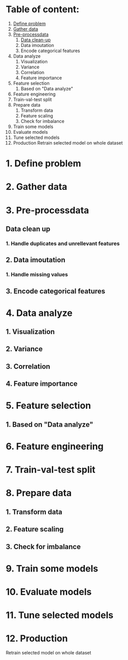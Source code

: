 # Table of content:
1. [Define problem](#1-define-problem)
2. [Gather data](#2-gather-data)
3. [Pre-processdata](#3-pre-processdata)
    1. [Data clean-up](#data-clean-up)
    2. Data imoutation
    3. Encode categorical features
4. Data analyze
    1. Visualization
    2. Variance
    3. Correlation
    4. Feature importance
5. Feature selection    
    1. Based on "Data analyze"
6. Feature engineering
7. Train-val-test split
8. Prepare data
    1. Transform data
    2. Feature scaling
    3. Check for imbalance
9. Train some models
10. Evaluate models
11. Tune selected models
12. Production
Retrain selected model on whole dataset

# 1. Define problem
# 2. Gather data
# 3. Pre-processdata
## Data clean up
### 1. Handle duplicates and unrellevant features
##    2. Data imoutation
###        1. Handle missing values
##    3. Encode categorical features
# 4. Data analyze
##    1. Visualization
##    2. Variance
##    3. Correlation
##    4. Feature importance
# 5. Feature selection    
##    1. Based on "Data analyze"
# 6. Feature engineering
# 7. Train-val-test split
# 8. Prepare data
##    1. Transform data
##    2. Feature scaling
##    3. Check for imbalance
# 9. Train some models
# 10. Evaluate models
# 11. Tune selected models
# 12. Production
Retrain selected model on whole dataset
